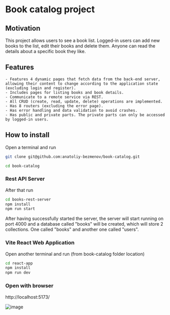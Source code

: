 # Book catalog project

## Motivation
This project allows users to see a book list. Logged-in users can add new books to the list, edit their books and delete them. Anyone can read the details about a specific book they like.

## Features
    - Features 4 dynamic pages that fetch data from the back-end server, allowing their content to change according to the application state (excluding login and register).
    - Includes pages for listing books and book details.
    - Communicate to a remote service via REST.
    - All CRUD (create, read, update, delete) operations are implemented.
    - Has 8 routers (excluding the error page).
    - Has error handling and data validation to avoid crashes.
    - Has public and private parts. The private parts can only be accessed by logged-in users.

## How to install

Open a terminal and run
```sh
git clone git@github.com:anatoliy-bezmenov/book-catalog.git
```

```sh
cd book-catalog
```

### Rest API Server
After that run

```sh
cd books-rest-server
npm install
npm run start
```

After having successfully started the server, the server will start running on port 4000 and a database called "books" will be created, which will store 2 collections. One called "books" and another one called "users".

### Vite React Web Application
Open another terminal and run (from book-catalog folder location)

```sh
cd react-app
npm install
npm run dev
```

### Open with browser
http://localhost:5173/

![image](https://github.com/user-attachments/assets/a392bb0a-f7df-4aef-bf02-d913fd37ff2d)

